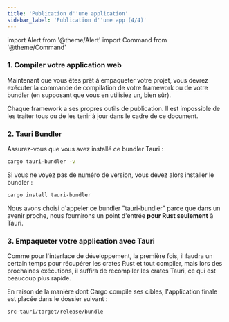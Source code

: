 ```yaml
---
title: 'Publication d''une application'
sidebar_label: 'Publication d''une app (4/4)'
---
```


import Alert from '@theme/Alert' import Command from '@theme/Command'

### 1. Compiler votre application web

Maintenant que vous êtes prêt à empaqueter votre projet, vous devrez exécuter la commande de compilation de votre framework ou de votre bundler (en supposant que vous en utilisiez un, bien sûr).

<Alert title="Note">
Chaque framework a ses propres outils de publication. Il est impossible de les traiter tous ou de les tenir à jour dans le cadre de ce document.
</Alert>

### 2. Tauri Bundler

Assurez-vous que vous avez installé ce bundler Tauri :

```sh
cargo tauri-bundler -v
```

Si vous ne voyez pas de numéro de version, vous devez alors installer le bundler :

```sh
cargo install tauri-bundler
```

<Alert title="Note">
Nous avons choisi d'appeler ce bundler "tauri-bundler" parce que dans un avenir proche, nous fournirons un point d'entrée <strong>pour Rust seulement</strong> à Tauri.
</Alert>

### 3. Empaqueter votre application avec Tauri

<Command name="build" />

Comme pour l'interface de développement, la première fois, il faudra un certain temps pour récupérer les crates Rust et tout compiler, mais lors des prochaines exécutions, il suffira de recompiler les crates Tauri, ce qui est beaucoup plus rapide.

En raison de la manière dont Cargo compile ses cibles, l'application finale est placée dans le dossier suivant :

`src-tauri/target/release/bundle`
